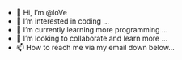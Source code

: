 - 👋 Hi, I’m @loVe
- 👀 I’m interested in coding ...
- 🌱 I’m currently learning more programming ...
- 💞️ I’m looking to collaborate and learn more ...
- 📫 How to reach me via my email down below...

<!---
Capoious is a ✨ special ✨ repository because its `README.md` (this file) appears on your GitHub profile.
You can click the Preview link to take a look at your changes.
--->
